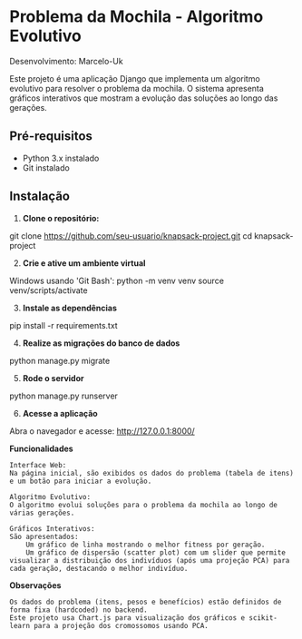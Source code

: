 # Problema da Mochila - Algoritmo Evolutivo
Desenvolvimento: Marcelo-Uk

Este projeto é uma aplicação Django que implementa um algoritmo evolutivo para resolver o problema da mochila. O sistema apresenta gráficos interativos que mostram a evolução das soluções ao longo das gerações.

## Pré-requisitos

- Python 3.x instalado
- Git instalado

## Instalação

1. **Clone o repositório:**

git clone https://github.com/seu-usuario/knapsack-project.git
cd knapsack-project

2. **Crie e ative um ambiente virtual**

Windows usando 'Git Bash':
python -m venv venv
source venv/scripts/activate

3. **Instale as dependências**

pip install -r requirements.txt

4. **Realize as migrações do banco de dados**

python manage.py migrate

5. **Rode o servidor**

python manage.py runserver

6. **Acesse a aplicação**

Abra o navegador e acesse: http://127.0.0.1:8000/

**Funcionalidades**

    Interface Web:
    Na página inicial, são exibidos os dados do problema (tabela de itens) e um botão para iniciar a evolução.

    Algoritmo Evolutivo:
    O algoritmo evolui soluções para o problema da mochila ao longo de várias gerações.

    Gráficos Interativos:
    São apresentados:
        Um gráfico de linha mostrando o melhor fitness por geração.
        Um gráfico de dispersão (scatter plot) com um slider que permite visualizar a distribuição dos indivíduos (após uma projeção PCA) para cada geração, destacando o melhor indivíduo.

**Observações**

    Os dados do problema (itens, pesos e benefícios) estão definidos de forma fixa (hardcoded) no backend.
    Este projeto usa Chart.js para visualização dos gráficos e scikit-learn para a projeção dos cromossomos usando PCA.